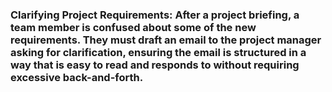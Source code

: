 ### Clarifying Project Requirements: After a project briefing, a team member is confused about some of the new requirements. They must draft an email to the project manager asking for clarification, ensuring the email is structured in a way that is easy to read and responds to without requiring excessive back-and-forth.
